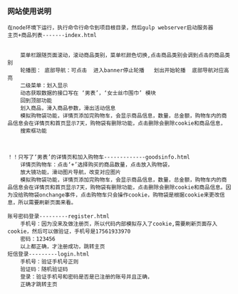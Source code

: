 ### 网站使用说明
    在node环境下运行，执行命令行命令到项目根目录，然后gulp webserver启动服务器
    主页+商品列表-------index.html
        
        
        菜单栏跟随页面滚动，滚动商品类别，菜单栏颜色切换,点击商品类别会调到点击的商品类别
        轮播图： 底部导航：可点击  进入banner停止轮播   划出开始轮播  底部导航对应高亮
        二级菜单：划入显示
        动态获取数据的接口写在 ‘男表’，‘女士丝巾围巾’ 模块
        回到顶部功能
        划入商品，滑入商品参数，滑出活动信息
        模拟购物袋功能，详情页添加完购物车，会显示商品信息，数量，总金额，购物车内的商品信息会在详情页和首页显示7天，购物袋有删除功能，点击删除会删除cookie和商品信息，
        搜索框功能
   
    

    ！！只写了‘男表’的详情页和加入购物车-------------goodsinfo.html
        详情页购物车：点击‘+’选择购买的商品数量，点击放入购物袋，
        放大镜功能，滑动图片导航，改变对应图片
        模拟购物袋功能，详情页添加完购物车，会显示商品信息，数量，总金额，购物车内的商品信息会在详情页和首页显示7天，购物袋有删除功能，点击删除会删除cookie和商品信息。因为没给购物袋onchange事件，点击购物车只会操作cookie，购物袋是根据cookie来更改信息，所以需要刷新页面来看。

    账号密码登录---------register.html
        手机号：因为没来及做注册页，所以代码内部模拟存入了cookie,需要刷新页面存入cookie，然后可以做验证，手机号是17561933970
        密码：123456
        以上都正确，才注册成功，跳转主页
    短信登录---------login.html
        手机号：验证手机号正则
        验证码：随机验证码
        登录：验证手机号和密码是否是已注册的账号并且正确，
        正确才跳转主页